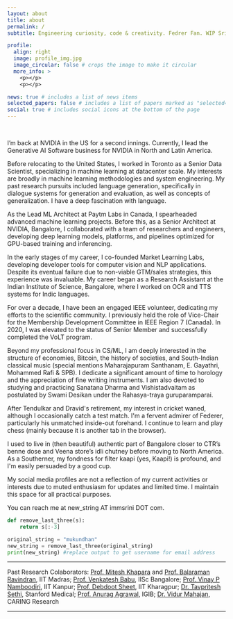 ```yaml
---
layout: about
title: about
permalink: /
subtitle: Engineering curiosity, code & creativity. Fedrer Fan. WIP Sri Vaishnavan.

profile:
  align: right
  image: profile_img.jpg
  image_circular: false # crops the image to make it circular
  more_info: >
    <p></p>
    <p></p>

news: true # includes a list of news items
selected_papers: false # includes a list of papers marked as "selected={true}"
social: true # includes social icons at the bottom of the page
---
```


<br>

I’m back at NVIDIA in the US for a second innings. Currently, I lead the Generative AI Software business for NVIDIA in North and Latin America.

Before relocating to the United States, I worked in Toronto as a Senior Data Scientist, specializing in machine learning at datacenter scale. My interests are broadly in machine learning methodologies and system engineering. My past research pursuits included language generation, specifically in dialogue systems for generation and evaluation, as well as concepts of generalization. I have a deep fascination with language.

As the Lead ML Architect at Paytm Labs in Canada, I spearheaded advanced machine learning projects. Before this, as a Senior Architect at NVIDIA, Bangalore, I collaborated with a team of researchers and engineers, developing deep learning models, platforms, and pipelines optimized for GPU-based training and inferencing.

In the early stages of my career, I co-founded Market Learning Labs, developing developer tools for computer vision and NLP applications. Despite its eventual failure due to non-viable GTM/sales strategies, this experience was invaluable. My career began as a Research Assistant at the Indian Institute of Science, Bangalore, where I worked on OCR and TTS systems for Indic languages.

For over a decade, I have been an engaged IEEE volunteer, dedicating my efforts to the scientific community. I previously held the role of Vice-Chair for the Membership Development Committee in IEEE Region 7 (Canada). In 2020, I was elevated to the status of Senior Member and successfully completed the VoLT program.

Beyond my professional focus in CS/ML, I am deeply interested in the structure of economies, Bitcoin, the history of societies, and South-Indian classical music (special mentions Maharajapuram Santhanam, E. Gayathri, Mohammed Rafi \& SPB). I dedicate a significant amount of time to horology and the appreciation of fine writing instruments. I am also devoted to studying and practicing Sanatana Dharma and Vishistadvaitam as postulated by Swami Desikan under the Rahasya-traya guruparamparai.

After Tendulkar and Dravid's retirement, my interest in cricket waned, although I occasionally catch a test match. I'm a fervent admirer of Federer, particularly his unmatched inside-out forehand. I continue to learn and play chess (mainly because it is another tab in the browser).

I used to live in (then beautiful) authentic part of Bangalore closer to CTR’s benne dose and Veena store’s idli chutney before moving to North America. As a Southerner, my fondness for filter kaapi (yes, Kaapi!) is profound, and I'm easily persuaded by a good cup.

My social media profiles are not a reflection of my current activities or interests due to muted enthusiasm for updates and limited time. I maintain this space for all practical purposes. 

You can reach me at new_string AT immsrini DOT com. 

```python
def remove_last_three(s):
    return s[:-3]

original_string = "mukundhan"
new_string = remove_last_three(original_string)
print(new_string) #replace output to get username for email address
```

<hr />

<p>Past Research Colaborators: <a href="https://www.cse.iitm.ac.in/~miteshk/" target="\_blank">Prof. Mitesh Khapara</a> and <a href="https://www.cse.iitm.ac.in/~ravi/" target="\_blank">Prof. Balaraman Ravindran</a>, IIT Madras; <a href="http://cds.iisc.ac.in/faculty/venky/" target="\_blank">Prof. Venkatesh Babu</a>, IISc Bangalore; <a href="https://www.cse.iitk.ac.in/users/vinaypn/" target="\_blank">Prof. Vinay P Namboodiri</a>, IIT Kanpur; <a href="http://www.facweb.iitkgp.ernet.in/~debdoot/" target="\_blank">Prof. Debdoot Sheet</a>, IIT Kharagpur; <a href="https://profiles.stanford.edu/tavpritesh-sethi" target="\_blank">Dr. Tavpritesh Sethi</a>, Stanford Medical; <a href="https://www.igib.res.in/?q=anuragagrawal" target="\_blank">Prof. Anurag Agrawal</a>, IGIB; <a href="http://www.caring-research.com/" target="\_blank">Dr. Vidur Mahajan</a>, CARING Research</p>

<hr/>